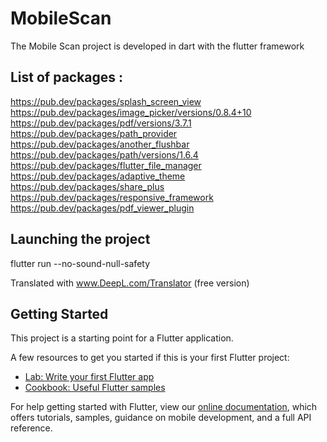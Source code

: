 # MobileScan

The Mobile Scan project is developed in dart with the flutter framework

## List of packages :
https://pub.dev/packages/splash_screen_view
https://pub.dev/packages/image_picker/versions/0.8.4+10
https://pub.dev/packages/pdf/versions/3.7.1
https://pub.dev/packages/path_provider
https://pub.dev/packages/another_flushbar
https://pub.dev/packages/path/versions/1.6.4
https://pub.dev/packages/flutter_file_manager
https://pub.dev/packages/adaptive_theme
https://pub.dev/packages/share_plus
https://pub.dev/packages/responsive_framework
https://pub.dev/packages/pdf_viewer_plugin

## Launching the project 
flutter run --no-sound-null-safety

Translated with www.DeepL.com/Translator (free version)

## Getting Started

This project is a starting point for a Flutter application.

A few resources to get you started if this is your first Flutter project:

- [Lab: Write your first Flutter app](https://flutter.dev/docs/get-started/codelab)
- [Cookbook: Useful Flutter samples](https://flutter.dev/docs/cookbook)

For help getting started with Flutter, view our
[online documentation](https://flutter.dev/docs), which offers tutorials,
samples, guidance on mobile development, and a full API reference.
